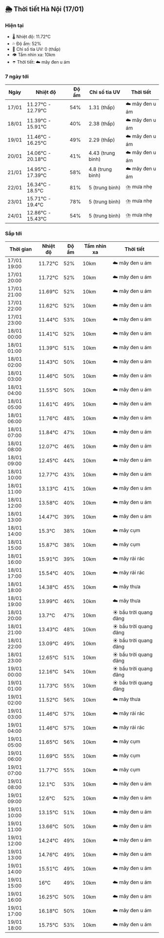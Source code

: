 ## 🌦️ Thời tiết Hà Nội (17/01)

### Hiện tại

- 🌡️ Nhiệt độ: 11.72℃
- 💦 Độ ẩm: 52%
- 🌟 Chỉ số tia UV: 0 (thấp)
- 👁️ Tầm nhìn xa: 10km
- ☂️ Thời tiết: ☁️ mây đen u ám

### 7 ngày tới

| Ngày | Nhiệt độ | Độ ẩm | Chỉ số tia UV | Thời tiết |
| --- | --- | --- | --- | --- |
| 17/01 | 11.27℃ - 12.79℃ | 54% | 1.31 (thấp) | ☁️ mây đen u ám |
| 18/01 | 11.39℃ - 15.91℃ | 40% | 2.38 (thấp) | ☁️ mây đen u ám |
| 19/01 | 11.46℃ - 16.25℃ | 49% | 2.29 (thấp) | ☁️ mây đen u ám |
| 20/01 | 14.06℃ - 20.18℃ | 41% | 4.43 (trung bình) | ☁️ mây đen u ám |
| 21/01 | 14.95℃ - 17.39℃ | 58% | 4.8 (trung bình) | ☁️ mây đen u ám |
| 22/01 | 16.34℃ - 18.5℃ | 81% | 5 (trung bình) | ⛈️ mưa nhẹ |
| 23/01 | 15.71℃ - 19.4℃ | 78% | 5 (trung bình) | ⛈️ mưa nhẹ |
| 24/01 | 12.86℃ - 15.43℃ | 54% | 5 (trung bình) | ⛈️ mưa nhẹ |

### Sắp tới

| Thời gian | Nhiệt độ | Độ ẩm | Tầm nhìn xa | Thời tiết |
| --- | --- | --- | --- | --- |
| 17/01 19:00 | 11.72℃ | 52% | 10km | ☁️ mây đen u ám |
| 17/01 20:00 | 11.72℃ | 52% | 10km | ☁️ mây đen u ám |
| 17/01 21:00 | 11.69℃ | 52% | 10km | ☁️ mây đen u ám |
| 17/01 22:00 | 11.62℃ | 52% | 10km | ☁️ mây đen u ám |
| 17/01 23:00 | 11.44℃ | 53% | 10km | ☁️ mây đen u ám |
| 18/01 00:00 | 11.41℃ | 52% | 10km | ☁️ mây đen u ám |
| 18/01 01:00 | 11.39℃ | 51% | 10km | ☁️ mây đen u ám |
| 18/01 02:00 | 11.43℃ | 50% | 10km | ☁️ mây đen u ám |
| 18/01 03:00 | 11.46℃ | 50% | 10km | ☁️ mây đen u ám |
| 18/01 04:00 | 11.55℃ | 50% | 10km | ☁️ mây đen u ám |
| 18/01 05:00 | 11.61℃ | 49% | 10km | ☁️ mây đen u ám |
| 18/01 06:00 | 11.76℃ | 48% | 10km | ☁️ mây đen u ám |
| 18/01 07:00 | 11.84℃ | 47% | 10km | ☁️ mây đen u ám |
| 18/01 08:00 | 12.07℃ | 46% | 10km | ☁️ mây đen u ám |
| 18/01 09:00 | 12.45℃ | 44% | 10km | ☁️ mây đen u ám |
| 18/01 10:00 | 12.77℃ | 43% | 10km | ☁️ mây đen u ám |
| 18/01 11:00 | 13.13℃ | 41% | 10km | ☁️ mây đen u ám |
| 18/01 12:00 | 13.58℃ | 40% | 10km | ☁️ mây đen u ám |
| 18/01 13:00 | 14.47℃ | 39% | 10km | ☁️ mây đen u ám |
| 18/01 14:00 | 15.3℃ | 38% | 10km | ☁️ mây cụm |
| 18/01 15:00 | 15.87℃ | 38% | 10km | ☁️ mây cụm |
| 18/01 16:00 | 15.91℃ | 39% | 10km | ☁️ mây rải rác |
| 18/01 17:00 | 15.54℃ | 40% | 10km | ☁️ mây rải rác |
| 18/01 18:00 | 14.38℃ | 45% | 10km | ☁️ mây thưa |
| 18/01 19:00 | 13.99℃ | 46% | 10km | ☁️ mây thưa |
| 18/01 20:00 | 13.7℃ | 47% | 10km | ☀️ bầu trời quang đãng |
| 18/01 21:00 | 13.43℃ | 48% | 10km | ☀️ bầu trời quang đãng |
| 18/01 22:00 | 13.09℃ | 49% | 10km | ☀️ bầu trời quang đãng |
| 18/01 23:00 | 12.65℃ | 51% | 10km | ☀️ bầu trời quang đãng |
| 19/01 00:00 | 12.16℃ | 54% | 10km | ☀️ bầu trời quang đãng |
| 19/01 01:00 | 11.73℃ | 55% | 10km | ☀️ bầu trời quang đãng |
| 19/01 02:00 | 11.52℃ | 56% | 10km | ☁️ mây thưa |
| 19/01 03:00 | 11.46℃ | 57% | 10km | ☁️ mây rải rác |
| 19/01 04:00 | 11.46℃ | 57% | 10km | ☁️ mây rải rác |
| 19/01 05:00 | 11.65℃ | 56% | 10km | ☁️ mây cụm |
| 19/01 06:00 | 11.69℃ | 55% | 10km | ☁️ mây cụm |
| 19/01 07:00 | 11.77℃ | 55% | 10km | ☁️ mây cụm |
| 19/01 08:00 | 12.1℃ | 53% | 10km | ☁️ mây đen u ám |
| 19/01 09:00 | 12.6℃ | 52% | 10km | ☁️ mây đen u ám |
| 19/01 10:00 | 13.15℃ | 51% | 10km | ☁️ mây đen u ám |
| 19/01 11:00 | 13.66℃ | 50% | 10km | ☁️ mây đen u ám |
| 19/01 12:00 | 14.24℃ | 49% | 10km | ☁️ mây đen u ám |
| 19/01 13:00 | 14.76℃ | 49% | 10km | ☁️ mây đen u ám |
| 19/01 14:00 | 15.51℃ | 49% | 10km | ☁️ mây đen u ám |
| 19/01 15:00 | 16℃ | 49% | 10km | ☁️ mây đen u ám |
| 19/01 16:00 | 16.25℃ | 50% | 10km | ☁️ mây đen u ám |
| 19/01 17:00 | 16.18℃ | 50% | 10km | ☁️ mây đen u ám |
| 19/01 18:00 | 15.75℃ | 53% | 10km | ☁️ mây đen u ám |
